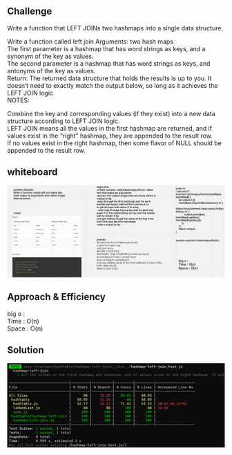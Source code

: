 
## Challenge
Write a function that LEFT JOINs two hashmaps into a single data structure.  

Write a function called left join
Arguments: two hash maps  
The first parameter is a hashmap that has word strings as keys, and a synonym of the key as values.  
The second parameter is a hashmap that has word strings as keys, and antonyms of the key as values.  
Return: The returned data structure that holds the results is up to you. It doesn’t need to exactly match the output below, so long as it achieves the LEFT JOIN logic  
NOTES:  

Combine the key and corresponding values (if they exist) into a new data structure according to LEFT JOIN logic.  
LEFT JOIN means all the values in the first hashmap are returned, and if values exist in the “right” hashmap, they are appended to the result row.  
If no values exist in the right hashmap, then some flavor of NULL should be appended to the result row.
## whiteboard 
![whiteboard ](./Assests//hashmap-left-join.PNG)
## Approach & Efficiency
big o :  
Time : O(n)  
Space : O(n)  

## Solution
![test](./Assests//test.PNG)